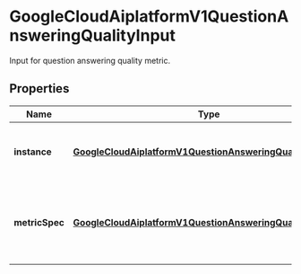 

# GoogleCloudAiplatformV1QuestionAnsweringQualityInput

Input for question answering quality metric.

## Properties

| Name | Type | Description | Notes |
|------------ | ------------- | ------------- | -------------|
|**instance** | [**GoogleCloudAiplatformV1QuestionAnsweringQualityInstance**](GoogleCloudAiplatformV1QuestionAnsweringQualityInstance.md) | Required. Question answering quality instance. |  [optional] |
|**metricSpec** | [**GoogleCloudAiplatformV1QuestionAnsweringQualitySpec**](GoogleCloudAiplatformV1QuestionAnsweringQualitySpec.md) | Required. Spec for question answering quality score metric. |  [optional] |



